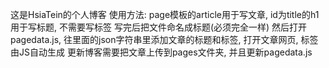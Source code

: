 这是HsiaTein的个人博客
使用方法:
page模板的article用于写文章, id为title的h1用于写标题, 不需要写标签
写完后把文件命名成标题(必须完全一样)
然后打开pagedata.js, 往里面的json字符串里添加文章的标题和标签, 打开文章网页, 标签由JS自动生成
更新博客需要把文章上传到pages文件夹, 并且更新pagedata.js
